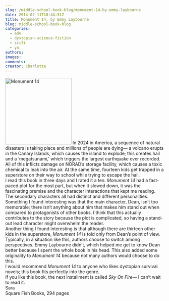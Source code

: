 ```yaml
---
slug: /middle-school-book-blog/monument-14-by-emmy-laybourne
date: 2014-02-11T10:44:51Z
title: Monument 14, by Emmy Laybourne
blog: middle-school-book-blog
categories:
  - adv
  - dystopian-science-fiction
  - scifi
  - ya
authors:
images:
comments:
creator: Charlotte
---
```


<img src="https//d202m5krfqbpi5.cloudfront.net/books/1337779838l/12753231.jpg" alt="Monument 14" height="210" class="alignleft size-thumbnail wp-image-803"/><b> </b>In 2024 in America, a sequence of natural disasters is taking place and millions of people are dying— a volcano erupts in the Canary Islands, which causes the island to explode; this creates hail and a ‘megatsunami,’ which triggers the largest earthquake ever recorded. All of this inflicts damage on NORAD’s storage facility, which causes a toxic chemical to leak into the air. At the same time, fourteen kids get trapped in a superstore on their way to school while trying to escape the hail.<br />I read this book in three days and I rated it a ten. <i>Monument 14</i> had a fast-paced plot for the most part, but when it slowed down, it was the fascinating premise and the character interactions that kept me reading. The secondary characters all had distinct and different personalities.<br />Something I found interesting was that the main character, Dean, isn’t too memorable; there isn’t anything about him that makes him stand out when compared to protagonists of other books. I think that this actually contributes to the story because the plot is complicated, so having a stand-out lead character might overwhelm the reader.<br />Another thing I found interesting is that although there are thirteen other kids in the superstore, <i>Monument 14</i> is told only from Dean’s point of view. Typically, in a situation like this, authors choose to switch among perspectives. Emmy Laybourne didn’t, which helped me get to know Dean better because I spent the whole book in his head. This also added some originality to <i>Monument 14</i> because not many authors would choose to do this.<br />I would recommend <i>Monument 14</i> to anyone who likes dystopian survival novels; this book fits perfectly into the genre.<br />If you like this book, the next installment is called <i>Sky On Fire</i>— I can’t wait to read it.<br />Sara<br />Square Fish Books, 294 pages
